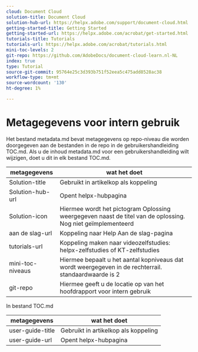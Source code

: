 ```yaml
---
cloud: Document Cloud
solution-title: Document Cloud
solution-hub-url: https://helpx.adobe.com/support/document-cloud.html
getting-started-title: Getting Started
getting-started-url: https://helpx.adobe.com/acrobat/get-started.html
tutorials-title: Tutorials
tutorials-url: https://helpx.adobe.com/acrobat/tutorials.html
mini-toc-levels: 2
git-repo: https://github.com/AdobeDocs/document-cloud-learn.nl-NL
index: true
type: Tutorial
source-git-commit: 95764e25c3d393b751f52eea5c475add8528ac38
workflow-type: tm+mt
source-wordcount: '130'
ht-degree: 1%

---
```



# Metagegevens voor intern gebruik

Het bestand metadata.md bevat metagegevens op repo-niveau die worden doorgegeven aan de bestanden in de repo in de gebruikershandleiding TOC.md. Als u de inhoud metadata.md voor een gebruikershandleiding wilt wijzigen, doet u dit in elk bestand TOC.md.

| metagegevens | wat het doet |
|--- |--- |
| Solution-title | Gebruikt in artikelkop als koppeling |
| Solution-hub-url | Opent helpx-hubpagina |
| Solution-icon | Hiermee wordt het pictogram Oplossing weergegeven naast de titel van de oplossing. Nog niet geïmplementeerd |
| aan de slag-url | Koppeling naar Help Aan de slag-pagina |
| tutorials-url | Koppeling maken naar videozelfstudies: helpx-zelfstudies of KT-zelfstudies |
| mini-toc-niveaus | Hiermee bepaalt u het aantal kopniveaus dat wordt weergegeven in de rechterrail. standaardwaarde is 2 |
| git-repo | Hiermee geeft u de locatie op van het hoofdrapport voor intern gebruik |

In bestand TOC.md

| metagegevens | wat het doet |
|--- |--- |
| user-guide-title | Gebruikt in artikelkop als koppeling |
| user-guide-url | Opent helpx-hubpagina |
